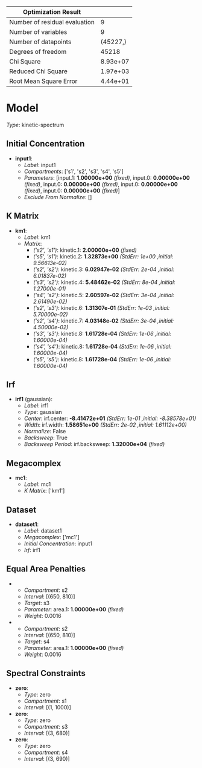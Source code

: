 Optimization Result            |            |
-------------------------------|------------|
 Number of residual evaluation |          9 |
           Number of variables |          9 |
          Number of datapoints |   (45227,) |
            Degrees of freedom |      45218 |
                    Chi Square |   8.93e+07 |
            Reduced Chi Square |   1.97e+03 |
        Root Mean Square Error |   4.44e+01 |


# Model

_Type_: kinetic-spectrum

## Initial Concentration

* **input1**:
  * *Label*: input1
  * *Compartments*: ['s1', 's2', 's3', 's4', 's5']
  * *Parameters*: [input.1: **1.00000e+00** *(fixed)*, input.0: **0.00000e+00** *(fixed)*, input.0: **0.00000e+00** *(fixed)*, input.0: **0.00000e+00** *(fixed)*, input.0: **0.00000e+00** *(fixed)*]
  * *Exclude From Normalize*: []

## K Matrix

* **km1**:
  * *Label*: km1
  * *Matrix*: 
    * *('s2', 's1')*: kinetic.1: **2.00000e+00** *(fixed)*
    * *('s5', 's1')*: kinetic.2: **1.32873e+00** *(StdErr: 1e+00 ,initial: 9.56613e-02)*
    * *('s2', 's2')*: kinetic.3: **6.02947e-02** *(StdErr: 2e-04 ,initial: 6.01837e-02)*
    * *('s3', 's2')*: kinetic.4: **5.48462e-02** *(StdErr: 8e-04 ,initial: 1.27000e-01)*
    * *('s4', 's2')*: kinetic.5: **2.60597e-02** *(StdErr: 3e-04 ,initial: 2.61490e-02)*
    * *('s2', 's3')*: kinetic.6: **1.31307e-01** *(StdErr: 1e-03 ,initial: 5.70000e-02)*
    * *('s2', 's4')*: kinetic.7: **4.03148e-02** *(StdErr: 3e-04 ,initial: 4.50000e-02)*
    * *('s3', 's3')*: kinetic.8: **1.61728e-04** *(StdErr: 1e-06 ,initial: 1.60000e-04)*
    * *('s4', 's4')*: kinetic.8: **1.61728e-04** *(StdErr: 1e-06 ,initial: 1.60000e-04)*
    * *('s5', 's5')*: kinetic.8: **1.61728e-04** *(StdErr: 1e-06 ,initial: 1.60000e-04)*
  

## Irf

* **irf1** (gaussian):
  * *Label*: irf1
  * *Type*: gaussian
  * *Center*: irf.center: **-8.41472e+01** *(StdErr: 1e-01 ,initial: -8.38578e+01)*
  * *Width*: irf.width: **1.58651e+00** *(StdErr: 2e-02 ,initial: 1.61112e+00)*
  * *Normalize*: False
  * *Backsweep*: True
  * *Backsweep Period*: irf.backsweep: **1.32000e+04** *(fixed)*

## Megacomplex

* **mc1**:
  * *Label*: mc1
  * *K Matrix*: ['km1']

## Dataset

* **dataset1**:
  * *Label*: dataset1
  * *Megacomplex*: ['mc1']
  * *Initial Concentration*: input1
  * *Irf*: irf1

## Equal Area Penalties

* 
  * *Compartment*: s2
  * *Interval*: [(650, 810)]
  * *Target*: s3
  * *Parameter*: area.1: **1.00000e+00** *(fixed)*
  * *Weight*: 0.0016
* 
  * *Compartment*: s2
  * *Interval*: [(650, 810)]
  * *Target*: s4
  * *Parameter*: area.1: **1.00000e+00** *(fixed)*
  * *Weight*: 0.0016

## Spectral Constraints

* **zero**:
  * *Type*: zero
  * *Compartment*: s1
  * *Interval*: [(1, 1000)]
* **zero**:
  * *Type*: zero
  * *Compartment*: s3
  * *Interval*: [(3, 680)]
* **zero**:
  * *Type*: zero
  * *Compartment*: s4
  * *Interval*: [(3, 690)]

